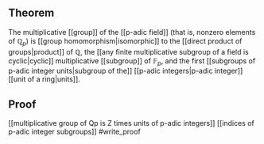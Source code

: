 ## Theorem
The multiplicative [[group]] of the [[p-adic field]] (that is, nonzero elements of $\mathbb Q_p$) is [[group homomorphism|isomorphic]] to the [[direct product of groups|product]] of $\mathbb Q$, the [[any finite multiplicative subgroup of a field is cyclic|cyclic]] multiplicative [[subgroup]]  of $\mathbb F_p$, and the first [[subgroups of p-adic integer units|subgroup of the]] [[p-adic integers|p-adic integer]] [[unit of a ring|units]].
## Proof
[[multiplicative group of Qp is Z times units of p-adic integers]] [[indices of p-adic integer subgroups]] #write_proof 